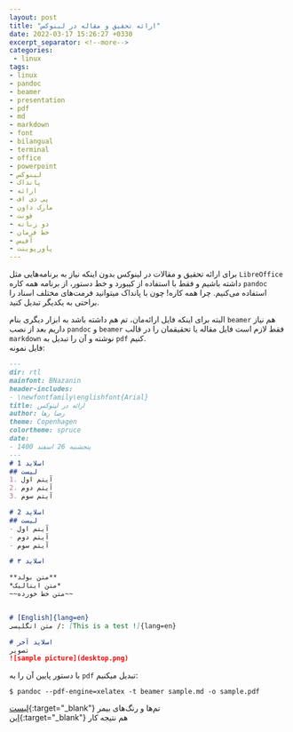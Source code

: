 ```yaml
---
layout: post
title: "ارائه تحقیق و مقاله در لینوکس"
date: 2022-03-17 15:26:27 +0330
excerpt_separator: <!--more-->
categories:
 - linux
tags:
- linux
- pandoc
- beamer
- presentation
- pdf
- md
- markdown
- font
- bilangual
- terminal
- office
- powerpoint
- لینوکس
- پانداک
- ارائه
- پی دی اف
- مارک داون
- فونت
- دو زبانه
- خط فرمان
- آفیس
- پاورپوینت
---
```

برای ارائه تحقیق و مقالات در لینوکس بدون اینکه نیاز به برنامه‌هایی مثل `LibreOffice` داشته باشیم و فقط با استفاده از کیبورد و خط دستور، از برنامه همه کاره `pandoc` استفاده می‌کنیم. چرا همه کاره! چون با پانداک میتوانید فرمت‌های مختلف اسناد را براحتی به یکدیگر تبدیل کنید.  
<!--more-->
البته برای اینکه فایل ارائه‌مان، تم هم داشته باشد به ابزار دیگری بنام `beamer` هم نیاز داریم
بعد از نصب `pandoc` و `beamer` فقط لازم است فایل مقاله یا تحقیقمان را در قالب `markdown` نوشته و آن را تبدیل به `pdf` کنیم.  
فایل نمونه:
```markdown
---
dir: rtl
mainfont: BNazanin
header-includes:
- \newfontfamily\englishfont{Arial}
title: ارائه در لینوکس
author: رضا رها
theme: Copenhagen
colortheme: spruce
date:
- پنجشنبه 26 اسفند 1400
---
# اسلاید 1
## لیست  
1. آیتم اول
2. آیتم دوم
3. آیتم سوم

# اسلاید 2
## لیست
- آیتم اول
- آیتم دوم
- آیتم سوم

# اسلاید ۳

**متن بولد**  
*متن ایتالیک*  
~~متن خط خورده~~  


# [English]{lang=en}
متن انگلیسی /: [This is a test !]{lang=en}

# اسلاید آخر
تصویر  
![sample picture](desktop.png)
```  
با دستور پایین آن را به `pdf` تبدیل میکنیم:
```console
$ pandoc --pdf-engine=xelatex -t beamer sample.md -o sample.pdf
```  
[لیست](https://mpetroff.net/files/beamer-theme-matrix/){:target="_blank"} تم‌ها و رنگ‌های بیمر  
[این](https://mega.nz/file/12h0CKwI#V-LTJ5ogrcOtLUpkLakmMDegwwrfn0nQDRSEv0qiF4I){:target="_blank"} هم نتیجه کار